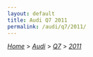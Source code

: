 ```yaml
---
layout: default
title: Audi Q7 2011
permalink: /audi/q7/2011/
---
```

[*Home*](/) > [*Audi*](/audi/) > [*Q7*](/audi/q7/) > [*2011*](/audi/q7/2011/)

